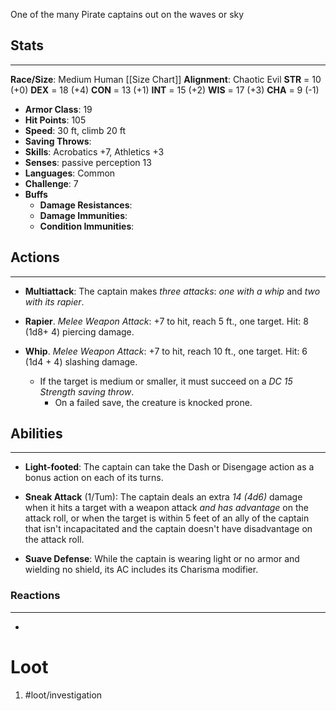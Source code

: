 One of the many Pirate captains out on the waves or sky

## Stats
---
**Race/Size**: Medium Human
	[[Size Chart]]
**Alignment**: Chaotic Evil
	**STR** = 10 (+0)
	**DEX** = 18 (+4)
	**CON** = 13 (+1)
	**INT** = 15 (+2)
	**WIS** = 17 (+3)
	**CHA** = 9 (-1)
-   **Armor Class**: 19
-   **Hit Points**: 105
-   **Speed**: 30 ft, climb 20 ft
-   **Saving Throws**:
-   **Skills**: Acrobatics +7, Athletics +3
-   **Senses**: passive perception 13
-   **Languages**: Common
-   **Challenge**: 7
-   **Buffs**
	-   **Damage Resistances**:
	-   **Damage Immunities**:
	-   **Condition Immunities**:

## Actions
---
- **Multiattack**: The captain makes *three attacks*: *one with a whip* and *two with its rapier*.

- **Rapier**. *Melee Weapon Attack*: +7 to hit, reach 5 ft., one target. Hit: 8 (1d8+ 4) piercing damage.

- **Whip**. *Melee Weapon Attack*: +7 to hit, reach 10 ft., one target. Hit: 6 (1d4 + 4) slashing damage. 
	- If the target is medium or smaller, it must succeed on a *DC 15 Strength saving throw*. 
		- On a failed save, the creature is knocked prone.

## Abilities
---
- **Light-footed**: The captain can take the Dash or Disengage action as a bonus action on each of its turns.

- **Sneak Attack** (1/Tum): The captain deals an extra *14 (4d6)* damage when it hits a target with a weapon attack *and has advantage* on the attack roll, or when the target is within 5 feet of an ally of the captain that isn't incapacitated and the captain doesn't have disadvantage on the attack roll.

- **Suave Defense**: While the captain is wearing light or no armor and wielding no shield, its AC includes its Charisma modifier.

### Reactions
---
- 

# Loot
1. #loot/investigation 
	